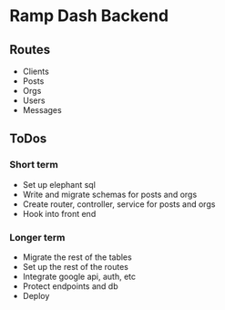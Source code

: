 # Ramp Dash Backend

## Routes

- Clients
- Posts
- Orgs
- Users
- Messages

## ToDos

### Short term

- Set up elephant sql
- Write and migrate schemas for posts and orgs
- Create router, controller, service for posts and orgs
- Hook into front end

### Longer term

- Migrate the rest of the tables
- Set up the rest of the routes
- Integrate google api, auth, etc
- Protect endpoints and db
- Deploy